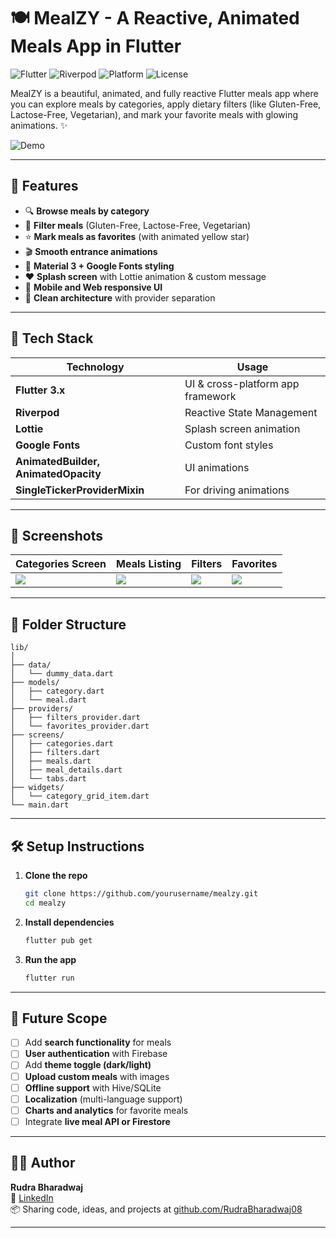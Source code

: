 # 🍽️ MealZY - A Reactive, Animated Meals App in Flutter

![Flutter](https://img.shields.io/badge/Made%20with-Flutter-1f425f.svg)
![Riverpod](https://img.shields.io/badge/State%20Management-Riverpod-blueviolet)
![Platform](https://img.shields.io/badge/Platform-Mobile%20%7C%20Web-green)
![License](https://img.shields.io/badge/License-MIT-lightgrey)

MealZY is a beautiful, animated, and fully reactive Flutter meals app where you can explore meals by categories, apply dietary filters (like Gluten-Free, Lactose-Free, Vegetarian), and mark your favorite meals with glowing animations. ✨

![Demo](screenshots/demo.gif)

---

## 🚀 Features

- 🔍 **Browse meals by category**
- 🥦 **Filter meals** (Gluten-Free, Lactose-Free, Vegetarian)
- ⭐ **Mark meals as favorites** (with animated yellow star)
- 🎬 **Smooth entrance animations**
- 🎨 **Material 3 + Google Fonts styling**
- ❤️ **Splash screen** with Lottie animation & custom message
- 📱 **Mobile and Web responsive UI**
- 🧱 **Clean architecture** with provider separation

---

## 🧠 Tech Stack

| Technology       | Usage                                     |
|------------------|-------------------------------------------|
| **Flutter 3.x**  | UI & cross-platform app framework         |
| **Riverpod**     | Reactive State Management                 |
| **Lottie**       | Splash screen animation                   |
| **Google Fonts** | Custom font styles                        |
| **AnimatedBuilder, AnimatedOpacity** | UI animations        |
| **SingleTickerProviderMixin** | For driving animations       |

---

## 📸 Screenshots

| Categories Screen | Meals Listing | Filters | Favorites |
|-------------------|----------------|---------|-----------|
| ![](screenshots/categories.png) | ![](screenshots/meals.png) | ![](screenshots/filters.png) | ![](screenshots/favorites.png) |

---

## 📂 Folder Structure

```
lib/
│
├── data/
│   └── dummy_data.dart
├── models/
│   ├── category.dart
│   └── meal.dart
├── providers/
│   ├── filters_provider.dart
│   └── favorites_provider.dart
├── screens/
│   ├── categories.dart
│   ├── filters.dart
│   ├── meals.dart
│   ├── meal_details.dart
│   └── tabs.dart
├── widgets/
│   └── category_grid_item.dart
└── main.dart
```

---

## 🛠️ Setup Instructions

1. **Clone the repo**

   ```bash
   git clone https://github.com/yourusername/mealzy.git
   cd mealzy
   ```

2. **Install dependencies**

   ```bash
   flutter pub get
   ```

3. **Run the app**

   ```bash
   flutter run
   ```

---

## 🔮 Future Scope

- [ ] Add **search functionality** for meals  
- [ ] **User authentication** with Firebase  
- [ ] Add **theme toggle (dark/light)**  
- [ ] **Upload custom meals** with images  
- [ ] **Offline support** with Hive/SQLite  
- [ ] **Localization** (multi-language support)  
- [ ] **Charts and analytics** for favorite meals  
- [ ] Integrate **live meal API or Firestore**

---

## 👨‍💻 Author

**Rudra Bharadwaj**  
🔗 [LinkedIn](https://www.linkedin.com/in/rudra-bharadwaj-ba6117265/)  
📦 Sharing code, ideas, and projects at [github.com/RudraBharadwaj08](https://github.com/RudraBharadwaj08)

---



